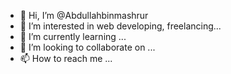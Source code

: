 - 👋 Hi, I’m @Abdullahbinmashrur
- 👀 I’m interested in web developing, freelancing...
- 🌱 I’m currently learning ...
- 💞️ I’m looking to collaborate on ...
- 📫 How to reach me ...

<!---
Abdullahbinmashrur/Abdullahbinmashrur is a ✨ special ✨ repository because its `README.md` (this file) appears on your GitHub profile.
You can click the Preview link to take a look at your changes.
--->
